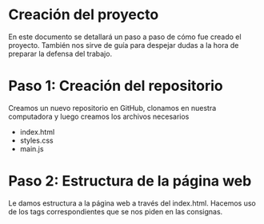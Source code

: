 # Creación del proyecto

En este documento se detallará un paso a paso de cómo fue creado el proyecto.
También nos sirve de guía para despejar dudas a la hora de preparar la defensa del trabajo.

# Paso 1: Creación del repositorio

Creamos un nuevo repositorio en GitHub, clonamos en nuestra computadora y luego creamos los archivos necesarios

-   index.html
-   styles.css
-   main.js

# Paso 2: Estructura de la página web

Le damos estructura a la página web a través del index.html. Hacemos uso de los tags correspondientes que se nos piden en las consignas.
